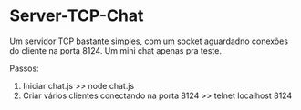 # Server-TCP-Chat
Um servidor TCP bastante simples, com um socket aguardadno conexões do cliente na porta 8124. Um mini chat apenas pra teste.

Passos:
  1) Iniciar chat.js
    >> node chat.js
  2) Criar vários clientes conectando na porta 8124
    >> telnet localhost 8124
  
